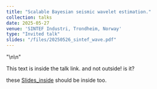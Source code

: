 ```yaml
---
title: "Scalable Bayesian seismic wavelet estimation."
collection: talks
date: 2025-05-27
venue: 'SINTEF Industri, Trondheim, Norway'
type: "Invited talk"
slides: "/files/20250526_sintef_wave.pdf"
---
```

"\n\n"

This text is inside the talk link. and not outside! is it?

these [Slides_inside]("/files/20250526_sintef_wave.pdf") should be inside too. 


